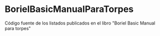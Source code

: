 # BorielBasicManualParaTorpes
Código fuente de los listados publicados en el libro "Boriel Basic Manual para torpes"
